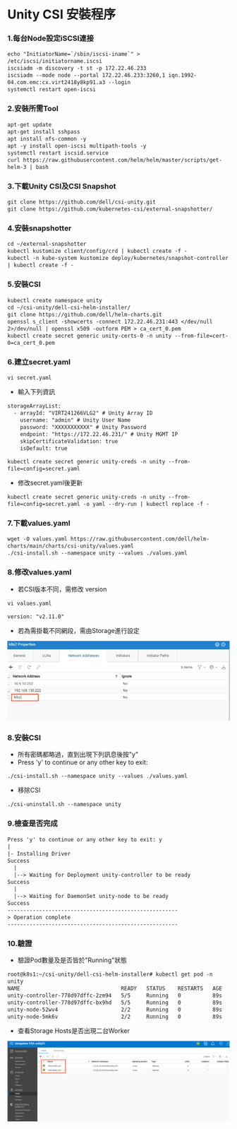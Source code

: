 # Unity CSI 安裝程序
### 1.每台Node設定iSCSI連接
```
echo "InitiatorName=`/sbin/iscsi-iname`" > /etc/iscsi/initiatorname.iscsi
iscsiadm -m discovery -t st -p 172.22.46.233
iscsiadm --mode node --portal 172.22.46.233:3260,1 iqn.1992-04.com.emc:cx.virt2418y8kp91.a3 --login
systemctl restart open-iscsi
```


### 2.安裝所需Tool
```
apt-get update
apt-get install sshpass
apt install nfs-common -y
apt -y install open-iscsi multipath-tools -y
systemctl restart iscsid.service
curl https://raw.githubusercontent.com/helm/helm/master/scripts/get-helm-3 | bash
```


### 3.下載Unity CSI及CSI Snapshot
```
git clone https://github.com/dell/csi-unity.git
git clone https://github.com/kubernetes-csi/external-snapshotter/
```


### 4.安裝snapshotter
```
cd ~/external-snapshotter
kubectl kustomize client/config/crd | kubectl create -f -
kubectl -n kube-system kustomize deploy/kubernetes/snapshot-controller | kubectl create -f -
```


### 5.安裝CSI
```
kubectl create namespace unity
cd ~/csi-unity/dell-csi-helm-installer/
git clone https://github.com/dell/helm-charts.git
openssl s_client -showcerts -connect 172.22.46.231:443 </dev/null 2>/dev/null | openssl x509 -outform PEM > ca_cert_0.pem
kubectl create secret generic unity-certs-0 -n unity --from-file=cert-0=ca_cert_0.pem
```

### 6.建立secret.yaml

```
vi secret.yaml
```
* 輸入下列資訊
```
storageArrayList:
  - arrayId: "VIRT241266VLG2" # Unity Array ID
    username: "admin" # Unity User Name
    password: "XXXXXXXXXXX" # Unity Password
    endpoint: "https://172.22.46.231/" # Unity MGMT IP
    skipCertificateValidation: true
    isDefault: true
```

```
kubectl create secret generic unity-creds -n unity --from-file=config=secret.yaml
```
* 修改secret.yaml後更新
```
kubectl create secret generic unity-creds -n unity --from-file=config=secret.yaml -o yaml --dry-run | kubectl replace -f -
```

### 7.下載values.yaml

```
wget -O values.yaml https://raw.githubusercontent.com/dell/helm-charts/main/charts/csi-unity/values.yaml
./csi-install.sh --namespace unity --values ./values.yaml
```


### 8.修改values.yaml
* 若CSI版本不同，需修改 version

```
vi values.yaml
```
```
version: "v2.11.0"
```
* 若為需掛載不同網段，需由Storage進行設定

![](https://github.com/Andy0583/Dell-CSI-for-Powerstore/blob/main/image/011.png?raw=true)

### 8.安裝CSI
* 所有密碼都略過，直到出現下列訊息後按"y"
* Press 'y' to continue or any other key to exit:
```
./csi-install.sh --namespace unity --values ./values.yaml
```

* 移除CSI

```
./csi-uninstall.sh --namespace unity
```


### 9.檢查是否完成
```
Press 'y' to continue or any other key to exit: y
|
|- Installing Driver                                                Success
  |
  |--> Waiting for Deployment unity-controller to be ready          Success
  |
  |--> Waiting for DaemonSet unity-node to be ready                 Success
------------------------------------------------------
> Operation complete
------------------------------------------------------
```


### 10.驗證
* 驗證Pod數量及是否皆於"Running"狀態
```
root@k8s1:~/csi-unity/dell-csi-helm-installer# kubectl get pod -n unity
NAME                                READY   STATUS    RESTARTS   AGE
unity-controller-778d97dffc-2zm94   5/5     Running   0          89s
unity-controller-778d97dffc-bx9hd   5/5     Running   0          89s
unity-node-52wv4                    2/2     Running   0          89s
unity-node-5mk6v                    2/2     Running   0          89s
```
* 查看Storage Hosts是否出現二台Worker
  
![](https://github.com/Andy0583/Dell-CSI-for-Powerstore/blob/main/image/010.png?raw=true)
